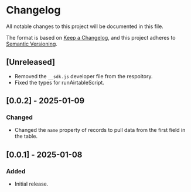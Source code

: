 # Changelog

All notable changes to this project will be documented in this file.

The format is based on [Keep a Changelog](https://keepachangelog.com/en/1.1.0/),
and this project adheres to [Semantic Versioning](https://semver.org/spec/v2.0.0.html).

## [Unreleased]

- Removed the `__sdk.js` developer file from the respoitory.
- Fixed the types for runAirtableScript.

## [0.0.2] - 2025-01-09

### Changed

- Changed the `name` property of records to pull data from the first field in the table.

## [0.0.1] - 2025-01-08

### Added

- Initial release.
